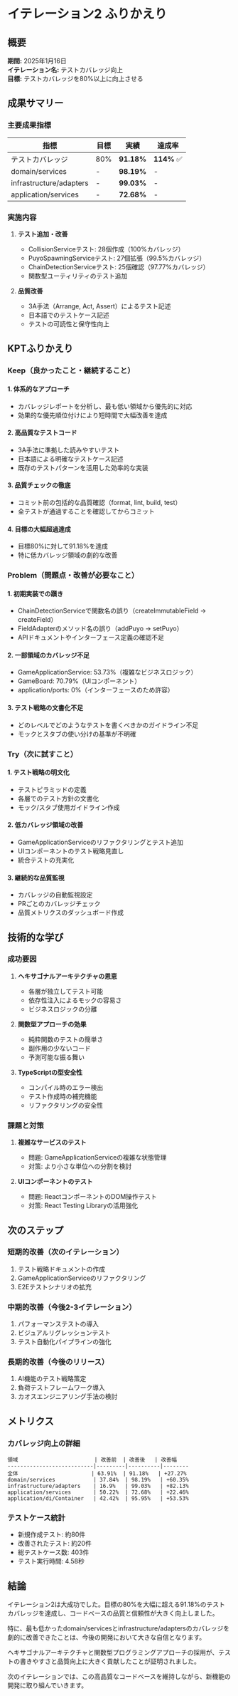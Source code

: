 # イテレーション2 ふりかえり

## 概要

**期間:** 2025年1月16日  
**イテレーション名:** テストカバレッジ向上  
**目標:** テストカバレッジを80%以上に向上させる

## 成果サマリー

### 主要成果指標

| 指標 | 目標 | 実績 | 達成率 |
|------|------|------|--------|
| テストカバレッジ | 80% | **91.18%** | **114%** ✅ |
| domain/services | - | **98.19%** | - |
| infrastructure/adapters | - | **99.03%** | - |
| application/services | - | **72.68%** | - |

### 実施内容

1. **テスト追加・改善**
   - CollisionServiceテスト: 28個作成（100%カバレッジ）
   - PuyoSpawningServiceテスト: 27個拡張（99.5%カバレッジ）
   - ChainDetectionServiceテスト: 25個確認（97.77%カバレッジ）
   - 関数型ユーティリティのテスト追加

2. **品質改善**
   - 3A手法（Arrange, Act, Assert）によるテスト記述
   - 日本語でのテストケース記述
   - テストの可読性と保守性向上

## KPTふりかえり

### Keep（良かったこと・継続すること）

#### 1. 体系的なアプローチ
- カバレッジレポートを分析し、最も低い領域から優先的に対応
- 効果的な優先順位付けにより短時間で大幅改善を達成

#### 2. 高品質なテストコード
- 3A手法に準拠した読みやすいテスト
- 日本語による明確なテストケース記述
- 既存のテストパターンを活用した効率的な実装

#### 3. 品質チェックの徹底
- コミット前の包括的な品質確認（format, lint, build, test）
- 全テストが通過することを確認してからコミット

#### 4. 目標の大幅超過達成
- 目標80%に対して91.18%を達成
- 特に低カバレッジ領域の劇的な改善

### Problem（問題点・改善が必要なこと）

#### 1. 初期実装での躓き
- ChainDetectionServiceで関数名の誤り（createImmutableField → createField）
- FieldAdapterのメソッド名の誤り（addPuyo → setPuyo）
- APIドキュメントやインターフェース定義の確認不足

#### 2. 一部領域のカバレッジ不足
- GameApplicationService: 53.73%（複雑なビジネスロジック）
- GameBoard: 70.79%（UIコンポーネント）
- application/ports: 0%（インターフェースのため許容）

#### 3. テスト戦略の文書化不足
- どのレベルでどのようなテストを書くべきかのガイドライン不足
- モックとスタブの使い分けの基準が不明確

### Try（次に試すこと）

#### 1. テスト戦略の明文化
- テストピラミッドの定義
- 各層でのテスト方針の文書化
- モック/スタブ使用ガイドライン作成

#### 2. 低カバレッジ領域の改善
- GameApplicationServiceのリファクタリングとテスト追加
- UIコンポーネントのテスト戦略見直し
- 統合テストの充実化

#### 3. 継続的な品質監視
- カバレッジの自動監視設定
- PRごとのカバレッジチェック
- 品質メトリクスのダッシュボード作成

## 技術的な学び

### 成功要因

1. **ヘキサゴナルアーキテクチャの恩恵**
   - 各層が独立してテスト可能
   - 依存性注入によるモックの容易さ
   - ビジネスロジックの分離

2. **関数型アプローチの効果**
   - 純粋関数のテストの簡単さ
   - 副作用の少ないコード
   - 予測可能な振る舞い

3. **TypeScriptの型安全性**
   - コンパイル時のエラー検出
   - テスト作成時の補完機能
   - リファクタリングの安全性

### 課題と対策

1. **複雑なサービスのテスト**
   - 問題: GameApplicationServiceの複雑な状態管理
   - 対策: より小さな単位への分割を検討

2. **UIコンポーネントのテスト**
   - 問題: ReactコンポーネントのDOM操作テスト
   - 対策: React Testing Libraryの活用強化

## 次のステップ

### 短期的改善（次のイテレーション）

1. テスト戦略ドキュメントの作成
2. GameApplicationServiceのリファクタリング
3. E2Eテストシナリオの拡充

### 中期的改善（今後2-3イテレーション）

1. パフォーマンステストの導入
2. ビジュアルリグレッションテスト
3. テスト自動化パイプラインの強化

### 長期的改善（今後のリリース）

1. AI機能のテスト戦略策定
2. 負荷テストフレームワーク導入
3. カオスエンジニアリング手法の検討

## メトリクス

### カバレッジ向上の詳細

```
領域                        | 改善前  | 改善後   | 改善幅
---------------------------|---------|----------|--------
全体                       | 63.91%  | 91.18%   | +27.27%
domain/services            | 37.84%  | 98.19%   | +60.35%
infrastructure/adapters    | 16.9%   | 99.03%   | +82.13%
application/services       | 50.22%  | 72.68%   | +22.46%
application/di/Container   | 42.42%  | 95.95%   | +53.53%
```

### テストケース統計

- 新規作成テスト: 約80件
- 改善されたテスト: 約20件
- 総テストケース数: 403件
- テスト実行時間: 4.58秒

## 結論

イテレーション2は大成功でした。目標の80%を大幅に超える91.18%のテストカバレッジを達成し、コードベースの品質と信頼性が大きく向上しました。

特に、最も低かったdomain/servicesとinfrastructure/adaptersのカバレッジを劇的に改善できたことは、今後の開発において大きな自信となります。

ヘキサゴナルアーキテクチャと関数型プログラミングアプローチの採用が、テストの書きやすさと品質向上に大きく貢献したことが証明されました。

次のイテレーションでは、この高品質なコードベースを維持しながら、新機能の開発に取り組んでいきます。
